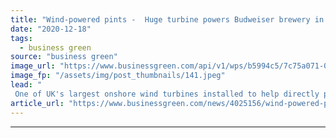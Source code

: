 ```yaml
---
title: "Wind-powered pints -  Huge turbine powers Budweiser brewery in Wales"
date: "2020-12-18"
tags: 
  - business green
source: "business green"
image_url: "https://www.businessgreen.com/api/v1/wps/b5994c5/7c75a071-0d80-4963-82b5-868e0a69fdc2/1/CleanEarth-Budweiser-Magor-turbine-15Dec20-1a-185x114.jpeg"
image_fp: "/assets/img/post_thumbnails/141.jpeg"
lead: "
 One of UK's largest onshore wind turbines installed to help directly power Budweiser's Magor brewery in South Wales ..."
article_url: "https://www.businessgreen.com/news/4025156/wind-powered-pints-huge-turbine-powers-budweiser-brewery-wales"
---
```


---
